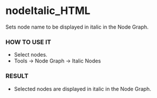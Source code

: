 # nodeItalic_HTML

Sets node name to be displayed in italic in the Node Graph.

### HOW TO USE IT

* Select nodes.
* Tools -> Node Graph -> Italic Nodes <HTML>

### RESULT

* Selected nodes are displayed in italic in the Node Graph.